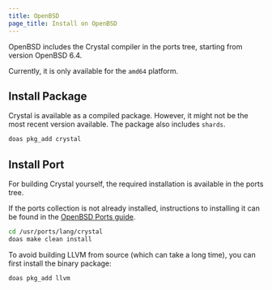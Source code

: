 ```yaml
---
title: OpenBSD
page_title: Install on OpenBSD
---
```


OpenBSD includes the Crystal compiler in the ports tree, starting from version OpenBSD 6.4.

Currently, it is only available for the `amd64` platform.

## Install Package

Crystal is available as a compiled package. However, it might not be the most recent version available. The package also includes `shards`.

```bash
doas pkg_add crystal
```

## Install Port

For building Crystal yourself, the required installation is available in the ports tree.

If the ports collection is not already installed, instructions to installing it can be found in the [OpenBSD Ports guide](https://www.openbsd.org/faq/ports/ports.html).

```bash
cd /usr/ports/lang/crystal
doas make clean install
```

To avoid building LLVM from source (which can take a long time), you can first install the binary package:

```bash
doas pkg_add llvm
```
